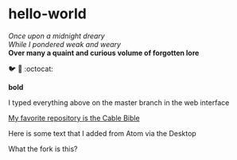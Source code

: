 # hello-world

*Once upon a midnight dreary*  
_While I pondered weak and weary_  
**Over many a quaint and curious volume of forgotten lore**  

:bird: :tada: :octocat:

<b>bold</b>  

I typed everything above on the master branch in the web interface

[My favorite repository is the Cable Bible](https://github.com/amiaopensource/cable-bible)

Here is some text that I added from Atom via the Desktop

What the fork is this?
